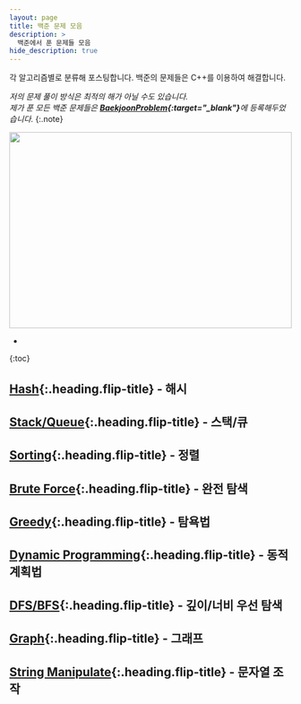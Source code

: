 ```yaml
---
layout: page
title: 백준 문제 모음
description: >
  백준에서 푼 문제들 모음
hide_description: true
---
```

각 알고리즘별로 분류해 포스팅합니다. 백준의 문제들은 C++를 이용하여 해결합니다.

*저의 문제 풀이 방식은 최적의 해가 아닐 수도 있습니다.*<br>
*제가 푼 모든 백준 문제들은 <strong>[BaekjoonProblem](https://github.com/alpha-src/AlgorithmTest/tree/master/baekjoon){:target="_blank"}</strong>에 등록해두었습니다.*
{:.note}

<img src="https://onlinejudgeimages.s3-ap-northeast-1.amazonaws.com/images/boj-og-1200.png" style="width:100%; height:350px" />

* 
{:toc}

## [Hash]{:.heading.flip-title} - 해시

## [Stack/Queue]{:.heading.flip-title} - 스택/큐

## [Sorting]{:.heading.flip-title} - 정렬

## [Brute Force]{:.heading.flip-title} - 완전 탐색

## [Greedy]{:.heading.flip-title} - 탐욕법

## [Dynamic Programming]{:.heading.flip-title} - 동적계획법

## [DFS/BFS]{:.heading.flip-title} - 깊이/너비 우선 탐색

## [Graph]{:.heading.flip-title} - 그래프

## [String Manipulate]{:.heading.flip-title} - 문자열 조작

[Hash]: hash/
[Stack/Queue]: stackqueue/
[Sorting]: sorting/
[Brute Force]: bruteforce/
[Greedy]: greedy/
[Dynamic Programming]: dynamic/
[DFS/BFS]: dfsbfs
[Graph]: graph/
[String Manipulate]: string/
